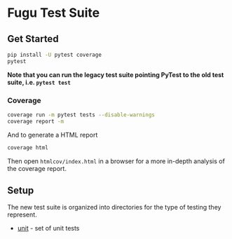 # Fugu Test Suite

## Get Started

```bash
pip install -U pytest coverage
pytest
```

__Note that you can run the legacy test suite pointing PyTest to the old test suite, i.e. `pytest test`__

### Coverage

```bash
coverage run -m pytest tests --disable-warnings
coverage report -m
```

And to generate a HTML report
```bash
coverage html
```
Then open `htmlcov/index.html` in a browser for a more in-depth analysis of the coverage report.

## Setup

The new test suite is organized into directories for the type of testing they represent.
- [unit](unit) - set of unit tests